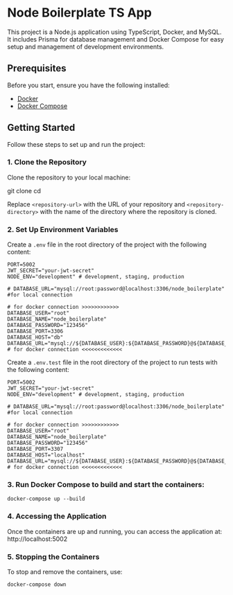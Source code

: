 # Node Boilerplate TS App

This project is a Node.js application using TypeScript, Docker, and MySQL. It includes Prisma for database management and Docker Compose for easy setup and management of development environments.

## Prerequisites

Before you start, ensure you have the following installed:

- [Docker](https://docs.docker.com/get-docker/)
- [Docker Compose](https://docs.docker.com/compose/install/)

## Getting Started

Follow these steps to set up and run the project:

### 1. Clone the Repository

Clone the repository to your local machine:

git clone <repository-url>
cd <repository-directory>

Replace `<repository-url>` with the URL of your repository and `<repository-directory>` with the name of the directory where the repository is cloned.

### 2. Set Up Environment Variables

Create a `.env` file in the root directory of the project with the following content:

```env
PORT=5002
JWT_SECRET="your-jwt-secret"
NODE_ENV="development" # development, staging, production

# DATABASE_URL="mysql://root:password@localhost:3306/node_boilerplate" #for local connection

# for docker connection >>>>>>>>>>>>
DATABASE_USER="root"
DATABASE_NAME="node_boilerplate"
DATABASE_PASSWORD="123456"
DATABASE_PORT=3306
DATABASE_HOST="db"
DATABASE_URL="mysql://${DATABASE_USER}:${DATABASE_PASSWORD}@${DATABASE_HOST}:${DATABASE_PORT}/${DATABASE_NAME}" 
# for docker connection <<<<<<<<<<<<<

```
Create a `.env.test` file in the root directory of the project to run tests with the following content:
```
PORT=5002
JWT_SECRET="your-jwt-secret"
NODE_ENV="development" # development, staging, production

# DATABASE_URL="mysql://root:password@localhost:3306/node_boilerplate" #for local connection

# for docker connection >>>>>>>>>>>>
DATABASE_USER="root"
DATABASE_NAME="node_boilerplate"
DATABASE_PASSWORD="123456"
DATABASE_PORT=3307
DATABASE_HOST="localhost"
DATABASE_URL="mysql://${DATABASE_USER}:${DATABASE_PASSWORD}@${DATABASE_HOST}:${DATABASE_PORT}/${DATABASE_NAME}" 
# for docker connection <<<<<<<<<<<<<
```

### 3. Run Docker Compose to build and start the containers:

```
docker-compose up --build
```

### 4. Accessing the Application

Once the containers are up and running, you can access the application at: http://localhost:5002

### 5. Stopping the Containers

To stop and remove the containers, use:
```
docker-compose down
```








